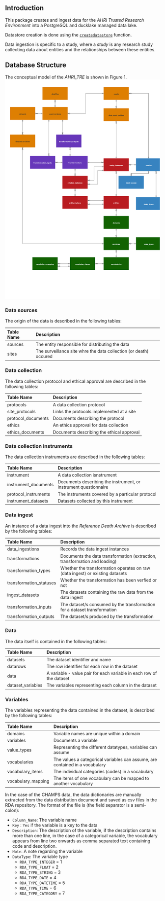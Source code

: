 ## Introduction

This package creates and ingest data for the *AHRI Trusted Research Environment* into a PostgreSQL and ducklake managed data lake.

Datastore creation is done using the [`createdatastore`](@ref) function.

Data ingestion is specific to a study, where a *study* is any research study collecting data about entities and the relationships between these entities.

## Database Structure

The conceptual model of the *AHRI_TRE* is shown in Figure 1.
![Fig 1: RDA Conceptual Model](AHRI-TRE_Conceptual_Model.png)

### Data sources
The origin of the data is described in the following tables:

| Table Name              | Description                                                                   |
|:----------------------- | :---------------------------------------------------------------------------- |
| sources                 | The entity responsible for distributing the data                              |
| sites                   | The surveillance site whre the data collection (or death) occured             |

### Data collection
The data collection protocol and ethical approval are described in the following tables:

| Table Name              | Description                                                                   |
|:----------------------- | :---------------------------------------------------------------------------- |
| protocols               | A data collection protocol                                                    |
| site_protocols          | Links the protocols implemented at a site                                     |
| protocol_documents      | Documents describing the protocol                                             |
| ethics                  | An ethics approval for data collection                                        |
| ethics_documents        | Documents describing the ethical approval                                     |

### Data collection instruments
The data collection instruments are described in the following tables:

| Table Name              | Description                                                                   |
|:----------------------- | :---------------------------------------------------------------------------- |
| instrument              | A data collection isnstrument                                                 |
| instrument_documents    | Documents describing the instrument, or instrument questionnaire              |
| protocol_instruments    | The instruments covered by a particular protocol                              |
| instrument_datasets     | Datasets collected by this instrument                                         |

### Data ingest
An instance of a data ingest into the *Reference Death Archive* is described by the following tables:

| Table Name              | Description                                                                   |
|:----------------------- | :---------------------------------------------------------------------------- |
| data_ingestions         | Records the data ingest instances                                             |
| transformations         | Documents the data transformation (extraction, transformation and loading)    |
| transformation_types    | Whether the transformation operates on raw (data ingest) or existing datasets |
| transformation_statuses | Whether the transformation has been verfied or not                            |
| ingest_datasets         | The datasets containing the raw data from the data ingest                     |
| transformation_inputs   | The dataset/s consumed by the transformation for a dataset transformation     |
| transformation_outputs  | The dataset/s produced by the transformation                                  |

### Data
The data itself is contained in the following tables:

| Table Name              | Description                                                                   |
|:----------------------- | :---------------------------------------------------------------------------- |
| datasets                | The dataset identifier and name                                               |
| datarows                | The row identifier for each row in the dataset                                |
| data                    | A variable - value pair for each variable in each row of the dataset          |
| dataset_variables       | The variables representing each column in the dataset                         |

### Variables
The variables representing the data contained in the dataset, is described by the following tables:

| Table Name              | Description                                                                   |
|:----------------------- | :---------------------------------------------------------------------------- |
| domains                 | Variable names are unique within a domain                                     |
| variables               | Documents a variable                                                          |
| value_types             | Representing the different datatypes, variables can assume                    |
| vocabularies            | The values a categorical variables can assume, are contained in a vocabulary  |
| vocabulary_items        | The individual categories (codes) in a vocabulary                             |
| vocabulary_mapping      | The items of one vocabulary can be mapped to another vocabulary               |

In the case of the CHAMPS data, the data dictionaries are manually extracted from the data distribution document and saved as csv files in the RDA repository.
The format of the file is (the field separator is a semi-colon):
 * `Column_Name`: The variable name
 * `Key` : `Yes` if the variable is a key to the data
 * `Description`: The description of the variable, if the description contains more than one line, in the case of a categorical variable, the vocabulary appears from line two onwards as comma separated text containing code and description.
 * `Note`: A note regarding the variable
 * `DataType`: The variable type
    * `RDA_TYPE_INTEGER` = 1
    * `RDA_TYPE_FLOAT` = 2
    * `RDA_TYPE_STRING` = 3
    * `RDA_TYPE_DATE` = 4
    * `RDA_TYPE_DATETIME` = 5
    * `RDA_TYPE_TIME` = 6
    * `RDA_TYPE_CATEGORY` = 7